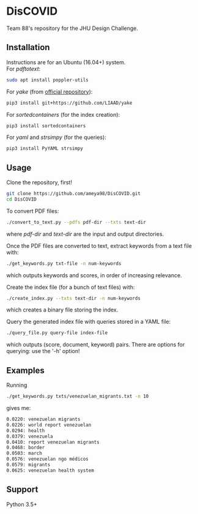 # DisCOVID
Team 88's repository for the JHU Design Challenge.

## Installation
Instructions are for an Ubuntu (16.04+) system.  
For *pdftotext*:
```bash
sudo apt install poppler-utils
```

For *yake* (from [official repository](https://github.com/LIAAD/yake)):
```bash
pip3 install git+https://github.com/LIAAD/yake
```

For *sortedcontainers* (for the index creation):
```bash
pip3 install sortedcontainers
```

For *yaml* and *strsimpy* (for the queries):
```bash
pip3 install PyYAML strsimpy
```

## Usage
Clone the repository, first!
```bash
git clone https://github.com/ameya98/DisCOVID.git
cd DisCOVID
```
To convert PDF files:
```bash
./convert_to_text.py --pdfs pdf-dir --txts text-dir
```
where *pdf-dir* and *text-dir* are the input and output directories.

Once the PDF files are converted to text, extract keywords from a text file with:
```bash
./get_keywords.py txt-file -n num-keywords
```
which outputs keywords and scores, in order of increasing relevance.

Create the index file (for a bunch of text files) with:
```bash
./create_index.py --txts text-dir -n num-keywords
```
which creates a binary file storing the index.

Query the generated index file with queries stored in a YAML file:
```bash
./query_file.py query-file index-file
```
which outputs (score, document, keyword) pairs. There are options for querying: use the '-h' option!

## Examples
Running
```bash
./get_keywords.py txts/venezuelan_migrants.txt -n 10
```
gives me:
```bash
0.0220: venezuelan migrants
0.0226: world report venezuelan
0.0294: health
0.0379: venezuela
0.0410: report venezuelan migrants
0.0468: border
0.0503: march
0.0576: venezuelan ngo médicos
0.0579: migrants
0.0625: venezuelan health system
```

## Support
Python 3.5+
